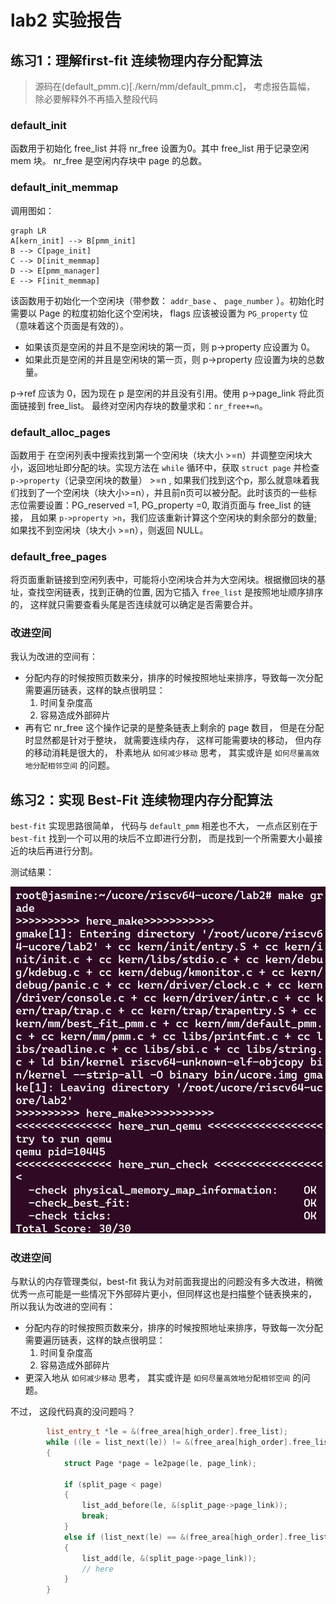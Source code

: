 # lab2 实验报告

## 练习1：理解first-fit 连续物理内存分配算法

> 源码在(default_pmm.c)[./kern/mm/default_pmm.c]， 考虑报告篇幅， 除必要解释外不再插入整段代码

### default_init

函数用于初始化 free_list 并将 nr_free 设置为0。其中 free_list 用于记录空闲 mem 块。 nr_free 是空闲内存块中 page 的总数。

### default_init_memmap

调用图如：

```mermaid
graph LR
A[kern_init] --> B[pmm_init]
B --> C[page_init]
C --> D[init_memmap]
D --> E[pmm_manager]
E --> F[init_memmap]
```

该函数用于初始化一个空闲块（带参数： `addr_base` 、 `page_number` ）。初始化时需要以 Page 的粒度初始化这个空闲块， flags 应该被设置为 `PG_property` 位（意味着这个页面是有效的）。

- 如果该页是空闲的并且不是空闲块的第一页，则 p->property 应设置为 0。
- 如果此页是空闲的并且是空闲块的第一页，则 p->property 应设置为块的总数量。

p->ref 应该为 0，因为现在 p 是空闲的并且没有引用。使用 p->page_link 将此页面链接到 free_list。 最终对空闲内存块的数量求和：`nr_free+=n`。

### default_alloc_pages

函数用于 在空闲列表中搜索找到第一个空闲块（块大小 >=n）并调整空闲块大小，返回地址即分配的块。实现方法在 `while` 循环中，获取 `struct page` 并检查 `p->property`（记录空闲块的数量） >=n , 如果我们找到这个p，那么就意味着我们找到了一个空闲块（块大小>=n），并且前n页可以被分配。此时该页的一些标志位需要设置：PG_reserved =1, PG_property =0, 取消页面与 free_list 的链接， 且如果 `p->property >n`，我们应该重新计算这个空闲块的剩余部分的数量; 如果找不到空闲块（块大小 >=n），则返回 NULL。

### default_free_pages

将页面重新链接到空闲列表中，可能将小空闲块合并为大空闲块。根据撤回块的基址，查找空闲链表，找到正确的位置, 因为它插入 `free_list` 是按照地址顺序排序的， 这样就只需要查看头尾是否连续就可以确定是否需要合并。

### 改进空间

我认为改进的空间有：
  * 分配内存的时候按照页数来分，排序的时候按照地址来排序，导致每一次分配需要遍历链表，这样的缺点很明显：
    1. 时间复杂度高
    2. 容易造成外部碎片
  * 再有它 nr_free 这个操作记录的是整条链表上剩余的 page 数目， 但是在分配时显然都是针对于整块， 就需要连续内存， 这样可能需要块的移动， 但内存的移动消耗是很大的， 朴素地从 `如何减少移动` 思考， 其实或许是 `如何尽量高效地分配相邻空间` 的问题。

## 练习2：实现 Best-Fit 连续物理内存分配算法

`best-fit` 实现思路很简单， 代码与 `default_pmm` 相差也不大， 一点点区别在于 `best-fit` 找到一个可以用的块后不立即进行分割， 而是找到一个所需要大小最接近的块后再进行分割。

测试结果：

![passed](./image/2-make-grade.png)

### 改进空间

与默认的内存管理类似，best-fit 我认为对前面我提出的问题没有多大改进，稍微优秀一点可能是一些情况下外部碎片更小，但同样这也是扫描整个链表换来的， 所以我认为改进的空间有：
  * 分配内存的时候按照页数来分，排序的时候按照地址来排序，导致每一次分配需要遍历链表，这样的缺点很明显：
    1. 时间复杂度高
    2. 容易造成外部碎片
  * 更深入地从 `如何减少移动` 思考， 其实或许是 `如何尽量高效地分配相邻空间` 的问题。

不过， 这段代码真的没问题吗？

```cpp
        list_entry_t *le = &(free_area[high_order].free_list);
        while ((le = list_next(le)) != &(free_area[high_order].free_list))
        {
            struct Page *page = le2page(le, page_link);

            if (split_page < page)
            {
                list_add_before(le, &(split_page->page_link));
                break;
            }
            else if (list_next(le) == &(free_area[high_order].free_list))
            {
                list_add(le, &(split_page->page_link));
                // here
            }
        }
```